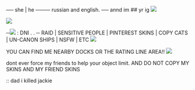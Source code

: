 


── she | he ──── russian and english. ── annd im ## yr ig
![](https://64.media.tumblr.com/7fb9ad1651fe081d8e078de4a512f9b0/f038ca304fd71af9-35/s250x400/9913a1cba0e61479a7943a5cfd4eccba01e9b7cb.gifv)


![](https://64.media.tumblr.com/fb3bd31205aaeea1621e9fe5dd829463/f038ca304fd71af9-a3/s250x400/4902600d8ddeee528f37217023d8428534dbc09d.gifv)


 ─![](https://cdn.discordapp.com/attachments/1135445933073637436/1140897664704200714/pi138.gif) : DNI . . ─ RAID | SENSITIVE PEOPLE | PINTEREST SKINS | COPY CATS | UN-CANON SHIPS | NSFW | ETC ![](https://cdn.discordapp.com/emojis/1193070683127816253.gif?size=44&quality=lossless)

 YOU CAN FIND ME NEARBY DOCKS OR THE RATING LINE AREA!! ![](https://64.media.tumblr.com/f7050b4a08d86e958bfd7e044c0a72fb/f038ca304fd71af9-41/s75x75_c1/2c363ca720ed185fd47619a6ae93bb569c591099.gifv)
 
dont ever force my friends to help your object limit. 
AND DO NOT COPY MY SKINS AND MY FRIEND SKINS

:: dad i killed jackie
